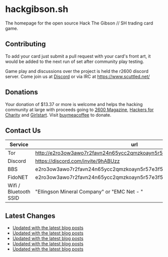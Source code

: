 # hackgibson.sh
The homepage for the open source Hack The Gibson // SH trading card game.


## Contributing

To add your card just submit a pull request with your card's front art, it would be added to the next run of set after community play testing.

Game play and discussions over the project is held the r2600 discord server. Come join us at [Discord](https://discord.com/invite/9hABUzz) or via IRC at https://www.scuttled.net/


## Donations

Your donation of $13.37 or more is welcome and helps the hacking community at large with proceeds going to [2600 Magazine](https://2600.com/), [Hackers for Charity](https://hackersforcharity.org) and [Girlstart](https://girlstart.org).  Visit [buymeacoffee](https://www.buymeacoffee.com/hackgibson.sh) to donate.


## Contact Us

Service | url
-|-
Tor | http://e2ro3ow3awo7r2favn24n65ycc2qmzkoayn5r57e3f56nvjwdcgg32ad.onion
Discord | https://discord.com/invite/9hABUzz
BBS | e2ro3ow3awo7r2favn24n65ycc2qmzkoayn5r57e3f56nvjwdcgg32ad.onion:23
FidoNET | e2ro3ow3awo7r2favn24n65ycc2qmzkoayn5r57e3f56nvjwdcgg32ad.onion:24554
Wifi / Bluetooth SSID | "Ellingson Mineral Company" or "EMC Net - <fidonet address>"

## Latest Changes
<!-- BLOG-POST-LIST:START -->
- [Updated with the latest blog posts](https://github.com/DFW2600/hackgibson.sh/commit/56ae4b44cb4e8204ea890d1721613ace977fe7a5)
- [Updated with the latest blog posts](https://github.com/DFW2600/hackgibson.sh/commit/35734e7d71a88554fe004bf848974a21788f9664)
- [Updated with the latest blog posts](https://github.com/DFW2600/hackgibson.sh/commit/37a657891df9bac4f93c8655a9fcb1e02ee6bab8)
- [Updated with the latest blog posts](https://github.com/DFW2600/hackgibson.sh/commit/512ea543ea9a0ad6462aab3c7b863c0c704dce8d)
- [Updated with the latest blog posts](https://github.com/DFW2600/hackgibson.sh/commit/6eba58c7b7202dc7e1ecfa70b4bc2554ebf8a140)
<!-- BLOG-POST-LIST:END -->
